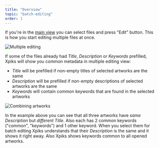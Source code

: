 ```yaml
---
title: "Overview"
topic: "batch-editing"
order: 1
---
```


If you're in the <a href="{{site.url}}/tutorials/interface-mainview/">main view</a> you can select files and press "Edit" button. This is how you start editing multiple files at once.

<p>
  <img alt="Multiple editing" src="{{site.url}}/images/tutorials/getting-started/multiple-view-editing.gif" class="small-12 large-12" />
</p>

If some of the files already had _Title_, _Description_ or _Keywords_ prefilled, Xpiks will show you common metadata in multiple editing view:

- _Title_ will be prefilled if non-empty titles of selected artworks are the same
- _Description_ will be prefilled if non-empty descriptions of selected artworks are the same
- _Keywords_ will contain common keywords that are found in the selected artworks

<p>
  <img alt="Combining artworks" src="{{site.url}}/images/tutorials/batch-editing/combining-artworks.gif" class="small-12 large-12" />
</p>

In the example above you can see that all three artworks have _same Description_ but _different Title_. Also each has 2 common keywords ("common", "keywords") and 1 other keyword. When you select them for batch editing Xpiks understands that their _Description_ is the same and it shows it right away. Also Xpiks shows keywords common to all opened artworks.